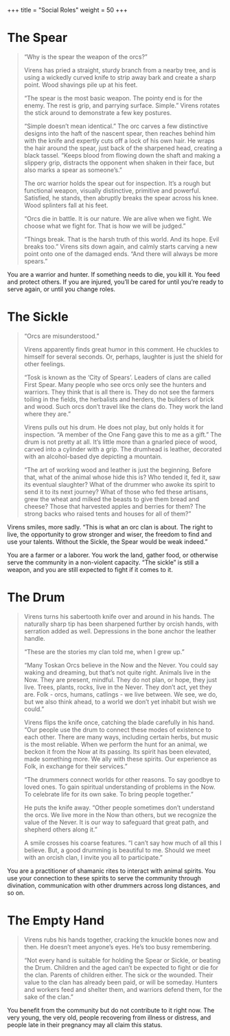 +++
title = "Social Roles"
weight = 50
+++

# The Spear

> “Why is the spear the weapon of the orcs?”
>
> Virens has pried a straight, sturdy branch from a nearby tree, and is using a wickedly curved knife to strip away bark and create a sharp point. Wood shavings pile up at his feet.
>
> “The spear is the most basic weapon. The pointy end is for the enemy. The rest is grip, and parrying surface. Simple.” Virens rotates the stick around to demonstrate a few key postures.
>
> “Simple doesn’t mean identical.” The orc carves a few distinctive designs into the haft of the nascent spear, then reaches behind him with the knife and expertly cuts off a lock of his own hair. He wraps the hair around the spear, just back of the sharpened head, creating a black tassel. “Keeps blood from flowing down the shaft and making a slippery grip, distracts the opponent when shaken in their face, but also marks a spear as someone’s.”
>
> The orc warrior holds the spear out for inspection. It’s a rough but functional weapon, visually distinctive, primitive and powerful. Satisfied, he stands, then abruptly breaks the spear across his knee. Wood splinters fall at his feet.
>
> “Orcs die in battle. It is our nature. We are alive when we fight. We choose what we fight for. That is how we will be judged.”
>
> “Things break. That is the harsh truth of this world. And its hope. Evil breaks too.” Virens sits down again, and calmly starts carving a new point onto one of the damaged ends. “And there will always be more spears.”

You are a warrior and hunter. If something needs to die, you kill it. You feed and protect others. If you are injured, you’ll be cared for until you’re ready to serve again, or until you change roles.

# The Sickle

> “Orcs are misunderstood.”
>
> Virens apparently finds great humor in this comment. He chuckles to himself for several seconds. Or, perhaps, laughter is just the shield for other feelings.
>
> “Tosk is known as the ‘City of Spears’. Leaders of clans are called First Spear. Many people who see orcs only see the hunters and warriors. They think that is all there is. They do not see the farmers toiling in the fields, the herbalists and herders, the builders of brick and wood. Such orcs don’t travel like the clans do. They work the land where they are.”
> 
> Virens pulls out his drum. He does not play, but only holds it for inspection. “A member of the One Fang gave this to me as a gift.” The drum is not pretty at all. It’s little more than a gnarled piece of wood, carved into a cylinder with a grip. The drumhead is leather, decorated with an alcohol-based dye depicting a mountain.
> 
> “The art of working wood and leather is just the beginning. Before that, what of the animal whose hide this is? Who tended it, fed it, saw its eventual slaughter? What of the drummer who awoke its spirit to send it to its next journey? What of those who fed these artisans, grew the wheat and milked the beasts to give them bread and cheese? Those that harvested apples and berries for them? The strong backs who raised tents and houses for all of them?”
> 
Virens smiles, more sadly. “This is what an orc clan is about. The right to live, the opportunity to grow stronger and wiser, the freedom to find and use your talents. Without the Sickle, the Spear would be weak indeed.”

You are a farmer or a laborer. You work the land, gather food, or otherwise serve the community in a non-violent capacity. “The sickle” is still a weapon, and you are still expected to fight if it comes to it.

# The Drum

> Virens turns his sabertooth knife over and around in his hands. The naturally sharp tip has been sharpened further by orcish hands, with serration added as well. Depressions in the bone anchor the leather handle.
> 
> “These are the stories my clan told me, when I grew up.”
> 
> “Many Toskan Orcs believe in the Now and the Never. You could say waking and dreaming, but that’s not quite right. Animals live in the Now. They are present, mindful. They do not plan, or hope, they just live. Trees, plants, rocks, live in the Never. They don’t act, yet they are. Folk - orcs, humans, catlings - we live between. We see, we do, but we also think ahead, to a world we don’t yet inhabit but wish we could.”
> 
> Virens flips the knife once, catching the blade carefully in his hand. “Our people use the drum to connect these modes of existence to each other. There are many ways, including certain herbs, but music is the most reliable. When we perform the hunt for an animal, we beckon it from the Now at its passing. Its spirit has been elevated, made something more. We ally with these spirits. Our experience as Folk, in exchange for their services.”
> 
> “The drummers connect worlds for other reasons. To say goodbye to loved ones. To gain spiritual understanding of problems in the Now. To celebrate life for its own sake. To bring people together.”
> 
> He puts the knife away. “Other people sometimes don’t understand the orcs. We live more in the Now than others, but we recognize the value of the Never. It is our way to safeguard that great path, and shepherd others along it.”
> 
> A smile crosses his coarse features. “I can’t say how much of all this I believe. But, a good drumming is beautiful to me. Should we meet with an orcish clan, I invite you all to participate.”

You are a practitioner of shamanic rites to interact with animal spirits. You use your connection to these spirits to serve the community through divination, communication with other drummers across long distances, and so on.

# The Empty Hand

> Virens rubs his hands together, cracking the knuckle bones now and then. He doesn’t meet anyone’s eyes. He’s too busy remembering.
> 
> “Not every hand is suitable for holding the Spear or Sickle, or beating the Drum. Children and the aged can’t be expected to fight or die for the clan. Parents of children either. The sick or the wounded. Their value to the clan has already been paid, or will be someday. Hunters and workers feed and shelter them, and warriors defend them, for the sake of the clan.”

You benefit from the community but do not contribute to it right now. The very young, the very old, people recovering from illness or distress, and people late in their pregnancy may all claim this status.

